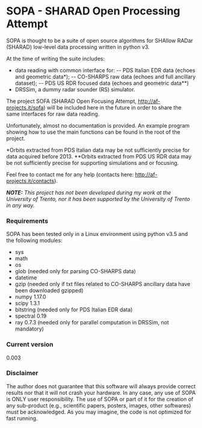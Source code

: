 # SOPA - SHARAD Open Processing Attempt

SOPA is thought to be a suite of open source algorithms for SHAllow RADar (SHARAD) low-level data processing written in python v3.

At the time of writing the suite includes:
- data reading with common interface for:
-- PDS Italian EDR data (echoes and geometric data*);
-- CO-SHARPS raw data (echoes and full ancillary dataset);
-- PDS US RDR focused data (echoes and geometric data**)
- DRSSim, a dummy radar sounder (RS) simulator.

The project SOFA (SHARAD Open Focusing Attempt, http://af-projects.it/sofa) will be included here in the future in order to share the same interfaces for raw data reading.

Unfortunately, almost no documentation is provided. An example program showing how to use the main functions can be found in the root of the project.

*Orbits extracted from PDS Italian data may be not sufficiently precise for data acquired before 2013.
**Orbits extracted from PDS US RDR data may be not sufficiently precise for supporting simulations and or focusing.

Feel free to contact me for any help (contacts here: http://af-projects.it/contacts).

***NOTE:** This project has not been developed during my work at the University of Trento, nor it has been supported by the University of Trento in any way.*

### Requirements
SOPA has been tested only in a Linux environment using python v3.5 and the following modules:
- sys
- math
- os
- glob (needed only for parsing CO-SHARPS data)
- datetime
- gzip (needed only if txt files related to CO-SHARPS ancillary data have been downloaded gzipped)
- numpy 1.17.0
- scipy 1.3.1
- bitstring (needed only for PDS Italian EDR data)
- spectral 0.19
- ray 0.7.3 (needed only for parallel computation in DRSSim, not mandatory)

### Current version
0.003

### Disclaimer

The author does not guarantee that this software will always provide correct results nor that it will not crash your hardware. In any case, any use of SOPA is ONLY user responsibility. The use of SOPA or part of it for the creation of any sub-product (e.g., scientific papers, posters, images, other softwares) must be acknowledged.
As you may imagine, the code is not optimized for fast running.
